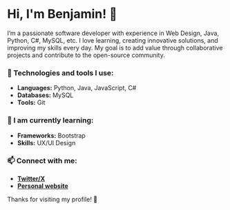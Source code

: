 # Hi, I'm Benjamin! 👋

I’m a passionate software developer with experience in Web Design, Java, Python, C#, MySQL, etc. I love learning, creating innovative solutions, and improving my skills every day. My goal is to add value through collaborative projects and contribute to the open-source community.

### 🔧 Technologies and tools I use:
- **Languages:** Python, Java, JavaScript, C#
- **Databases:** MySQL
- **Tools:** Git

### 🌱 I am currently learning:
- **Frameworks:** Bootstrap
- **Skills:** UX/UI Design

### 📫 Connect with me:
- **[Twitter/X](https://x.com/devpoggio)**
- **[Personal website](https://devpoggio.github.io)**

Thanks for visiting my profile! 🚀
